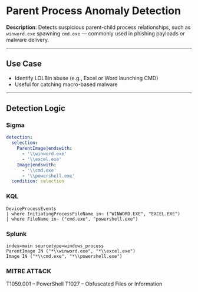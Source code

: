 # Parent Process Anomaly Detection

**Description**: Detects suspicious parent-child process relationships, such as `winword.exe` spawning `cmd.exe` — commonly used in phishing payloads or malware delivery.

---

## Use Case
- Identify LOLBin abuse (e.g., Excel or Word launching CMD)
- Useful for catching macro-based malware

---

## Detection Logic
### Sigma

```yaml
detection:
  selection:
    ParentImage|endswith:
      - '\\winword.exe'
      - '\\excel.exe'
    Image|endswith:
      - '\\cmd.exe'
      - '\\powershell.exe'
  condition: selection
```

### KQL

```
DeviceProcessEvents
| where InitiatingProcessFileName in~ ("WINWORD.EXE", "EXCEL.EXE")
| where FileName in~ ("cmd.exe", "powershell.exe")
```

### Splunk

```
index=main sourcetype=windows_process
ParentImage IN ("*\\winword.exe", "*\\excel.exe") 
Image IN ("*\\cmd.exe", "*\\powershell.exe")
```

### MITRE ATT&CK

T1059.001 – PowerShell
T1027 – Obfuscated Files or Information
